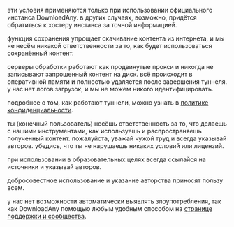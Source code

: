 <script lang="ts">
    import { t } from "$lib/i18n/translations";
    import SectionHeading from "$components/misc/SectionHeading.svelte";
</script>

<section id="general">
<SectionHeading
    title={$t("about.heading.general")}
    sectionId="general"
/>

эти условия применяются только при использовании официального инстанса DownloadAny.
в других случаях, возможно, придётся обратиться к хостеру инстанса за точной
информацией.
</section>

<section id="saving">
<SectionHeading
    title={$t("about.heading.saving")}
    sectionId="saving"
/>

функция сохранения упрощает скачивание контента из интернета, и мы не несём
никакой ответственности за то, как будет использоваться сохранённый контент.

серверы обработки работают как продвинутые прокси и никогда не записывают
запрошенный контент на диск. всё происходит в оперативной памяти и полностью
удаляется после завершения туннеля. у нас нет логов загрузок, и мы не можем
никого идентифицировать.

подробнее о том, как работают туннели, можно узнать в [политике
конфиденциальности](/about/privacy).
</section>

<section id="responsibility">
<SectionHeading
    title={$t("about.heading.responsibility")}
    sectionId="responsibility"
/>

ты (конечный пользователь) несёшь ответственность за то, что делаешь с нашими
инструментами, как используешь и распространяешь полученный контент. пожалуйста,
уважай чужой труд и всегда указывай авторов. убедись, что ты не нарушаешь
никаких условий или лицензий.

при использовании в образовательных целях всегда ссылайся на источники и
указывай авторов.

добросовестное использование и указание авторства приносят пользу всем.
</section>

<section id="abuse">
<SectionHeading
    title={$t("about.heading.abuse")}
    sectionId="abuse"
/>

у нас нет возможности автоматически выявлять злоупотребления, так как DownloadAny
помощью любым удобным способом на [странице поддержки и
сообщества](/about/community).
</section>
